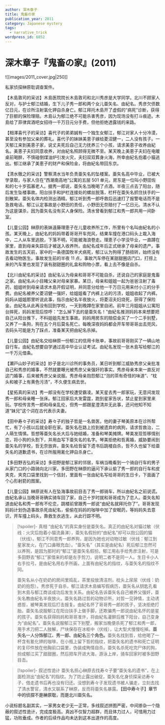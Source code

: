 ```yaml
---
author: 深木章子
title: 鬼畜の家
publication_year: 2011
category: Japanese mystery
tags:
  - narrative_trick
wordpress_id: 6852
---
```


# 深木章子『鬼畜の家』(2011)

![[images/2011_cover.jpg|250]]

私家侦探榊原聡调查案件。

【木島敦司的采访】木島医院院长木島敦司和北川秀彦是大学同学。北川不顾家人反对，与护士郁江结婚，生下儿子秀一郎和两个女儿亜矢名、由紀名。秀彦欠债数亿日元，在诊所注射氯化钾自杀身亡。郁江拜托木島开了虚假的“病死”诊断，获得了巨额的保险理赔。木島认为郁江绝不可能杀害秀彦，因为现场没有打斗痕迹。木島给了菲律宾酒吧女招待一千万日元分手费，但他拒绝透露钱的来路。

【相澤喜代子的采访】喜代子的弟弟誠有一个独生女郁江，郁江对家人十分冷漠，甚至没有参加父亲的葬礼。喜代子的妹妹美恵子嫁给菱沼健一，二人没有孩子。一天郁江来到美恵子家，说丈夫死后自己无力抚养三个小孩，请求美恵子收养由紀名。美恵子夫妇同意收养，对由紀名照顾得无微不至。某天晚上美恵子夫妇在电暖桌前喝醉，不慎碰倒煤油炉引发火灾，夫妇双双葬身火海，所幸由紀名抱着小猫逃出。郁江继承了美恵子的财产和保险金，将由紀名带回东京。

【清水徹之的采访】警察清水当年负责亜矢名的坠楼案。亜矢名高中毕业，已被大学录取，与家人住在“西潮南高地”公寓的五层 501 单元，房东是一位叫小野田佐和的七十岁孤寡老人。据秀一郎说，亜矢名当晚喝了点酒，半夜三点去了阳台，随后发生坠楼事故。阳台扶手和护栏连接处的螺丝脱落，栏杆在亜矢名抓住扶手的一刻散架。亜矢名体内检测出酒精。郁江听到秀一郎呼救后迅速打了报警电话而不是急救电话。郁江认定事故是小野田的责任，小野田无奈赔付了一亿日元。清水不认为这是谋杀，因为亜矢名没有买人身保险。清水曾看到郁江和秀一郎共用一间卧室。

【儿童公园】榊原的表妹遠藤理恵子在儿童收养所工作，所里有个名叫由紀名的小孩。某天晚上，由紀名的妈妈带着哥哥开车兜风，结果车撞在港口码头上栽入海中，二人从车里逃脱，下落不明，可能被海浪卷走。理恵子小学没毕业，一直蹲在家里，直到母亲失踪后才被送入收养所。由紀名成年后正式继承了母亲的遗产。事故发生的五天前，家中的一条德国牧羊犬病死，郁江认为狗得了肠扭转，始终没有去看动物医生。事故发生前的半夜 11 点，事故汽车停在某甜甜圈店门口，打捞上来的汽车里也发现了装有甜甜圈的礼盒和购物小票，看上去不像是自杀。

【北川由紀名的采访】由紀名认为母亲和哥哥不可能自杀，还说自己的家庭是鬼畜之家。由紀名从小目睹父亲对母亲家暴。某日，母亲和姐姐一起为爸爸注射了毒药，姐姐听到母亲请求木島开假证明，并同意分给他一千万日元用来付小三的分手费。由紀名被养父菱沼健一强奸，给姐姐看了内裤上沾的污渍，姐姐收起了内裤。妈妈从姐姐那里听说此事，指示由紀名半夜放火，将菱沼夫妇烧死，获得了保险金。由紀名从此再没有回到学校，一天到晚蹲在家里自闭。前年三月姐姐从公寓阳台摔死，妈妈发现后惊呼：“怎么掉下去的是亜矢名！”由紀名推测妈妈本来想要把自己从阳台推下，不料姐姐先发生事故。妈妈用房东的赔偿金买了一个二手别墅，又养了一条狗，狗在五个月后莫名死亡。每晚深夜妈妈都会开车带哥哥出去兜风，去码头可能是为了踩点，准备某天把由紀名杀掉。

【儿童公园】由紀名交给榊原一份郁江的信用卡账单，事故前哥哥刚买了一辆山地自行车。由紀名想要自学通过高中毕业认证考试。由紀名发现一张木島写给郁江的一千万元借条。

【瀬戸山妙子的采访】妙子是北川诊所的事务员，某日听到郁江威胁秀彦父亲批准自己和秀彦的婚事，不然就要曝光被秀彦父亲强奸的事实。秀彦母亲本来一直反对这门婚事，后来被秀彦父亲说服。秀彦母亲抱怨郁江“泡的茶有奇怪的味道”、“枕头和被子上有黄色污渍”，不久便生病去世。

【星拓真的采访】秀一郎没有在学校遭受霸凌。某天星去秀一郎家玩，无意间发现秀一郎和母亲睡一张床。郁江回家后大发雷霆，跑到星家告状，禁止星到家里来玩。学校传言秀一郎和母亲乱伦，但秀一郎跟星澄清并无此事，还问他知不知道“妹兄”这个词在古代表示夫妻。

【田中寿々子的采访】寿々子的独子哲是一名兽医，他的妻子琴美原本在诊所帮忙，有了小孩以后就全职在家。亜矢名在路上捡到被遗弃的病狗，请求哲救治，二人萌生情愫。哲想等亜矢名长大后与她结婚，准备和琴美摊牌。琴美发现哲移情别恋，将小狗的头割下，并用血写下亜矢名的名字。琴美拒绝和哲离婚，威胁要闹到亜矢名的学校，哲无奈放弃。亜矢名给哲留下遗书后跳楼自杀，哲不久也留下给亜矢名的道歉遗书，在诊所服用氰化钾自杀身亡。

【多田野吉弘的采访】多田野是郁江家的邻居，车祸当晚看到一个骑自行车的男子从家门口的小路骑向北川家。多田野在榊原的逼问下承认偷了秀一郎的自行车和皮夹克，夹克口袋里找到一个信封，里面有一张由紀名写给哥哥的生日卡，下面画了个心形射箭的图案。

【儿童公园】榊原说有人在坠海事故前目击了秀一郎骑车，所以由紀名之前说谎。由紀名承认当晚哥哥确实骑车回了家，自己十岁时就和哥哥成为了恋人。亜矢名知道由紀名和秀一郎有不伦恋，跳楼前曾跟秀一郎说“由紀名就拜托你了”。哥哥发现妈妈计划伪造事故杀死由紀名，偷偷在妈妈的咖啡中加了安眠药，等妈妈失去意识，开车撞上码头，靠救生衣逃生，从此行踪不明。

> [!spoiler]- 真相
> “由紀名”的真实身份是亜矢名。真正的由紀名对猫过敏（伏线：火灾后抱着小猫流鼻涕），亜矢名假扮的“由紀名”却可以抱公园的猫（伏线）。郁江不同意秀一郎养狗，是因为她也对动物过敏（伏线：郁江到星家发火，在门口鼻眼充血）。“亜矢名”（其实是由紀名）死后郁江忽然可以养狗，是因为那时的“郁江”是亜矢名假扮。郁江用右手给秀彦注射，可是多田野去“郁江”家借来的却是左手剪刀，说明二者不是同一人。生日卡小人右手拉弓，是由紀名用右手所画，上面有由紀名的指纹，与亜矢名的指纹不同。
> 
> 亜矢名从小在奶奶的房间里捣乱，茶里投放清洁剂，枕头上尿尿（伏线：奶奶的抱怨）。秀彦死于自杀，郁江请求木島编写假病历，亜矢名从钥匙孔看到木島与郁江商谈成功后发生关系。由紀名告诉亜矢名自己被养父强奸，亜矢名教由紀名半夜放火。亜矢名路过哲的动物诊所，对哲一见钟情，主动诱惑哲，被琴美发现后打击报复。由紀名怀了哥哥秀一郎的孩子，坚决拒绝打胎。亜矢名说服郁江在阳台扶手上做手脚，还欺骗秀一郎说由紀名怀的是星的孩子。亜矢名获得妈妈和哥哥准许，将由紀名灌醉后推下阳台，自己变身为“由紀名”。亜矢名说服郁江买下别墅，搬家当晚便杀死了郁江和秀一郎，用手术刀把二人肢解，尸块保存在冰柜中（伏线），让大型犬慢慢吃掉。<b>亜矢名一人分饰郁江、秀一郎、由紀名三个角色。</b>亜矢名找到哲，给他喝了一杯含有氰化钾的咖啡，在小瓶上留下哲的指纹，把亜矢名的遗书和死亡证明的复印件放在他胸前口袋里，伪装成殉情自杀。亜矢名杀死吃完尸体的狗，扮成郁江买了甜甜圈，然后把车开进大海，游泳上岸，骑车回家时被多田野目击。

> [!spoiler]- 叙述性诡计
> 亜矢名担心榊原去找寿々子要“亜矢名的遗书”，在上面检测出“由紀名”的指纹。为了防止露出破绽，亜矢名化身侦探采访寿々子，借走遗书后再也没有归还。没想到寿々子发现遗书被人骗走，立刻去找了清水警官，清水又联系了榊原，反而将亜矢名暴露。<b>【田中寿々子】章节中的侦探不是榊原聡，而是北川亜矢名。</b>

小说标题名副其实，一家男女老少无一正常，多线叙述拼图严密，中间掺杂一个隐蔽的叙述性诡计，完成度极高。真凶不仅智力超群，而且体力过人，可惜用力过猛，功败垂成。作者的后续作品均未达到这本出道作的高度。